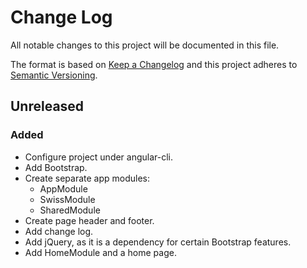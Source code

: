# Change Log
All notable changes to this project will be documented in this file.

The format is based on [Keep a Changelog](http://keepachangelog.com/) 
and this project adheres to [Semantic Versioning](http://semver.org/).

## Unreleased
### Added
- Configure project under angular-cli.
- Add Bootstrap.
- Create separate app modules:
  + AppModule
  + SwissModule
  + SharedModule
- Create page header and footer.
- Add change log.
- Add jQuery, as it is a dependency for certain Bootstrap features.
- Add HomeModule and a home page.
